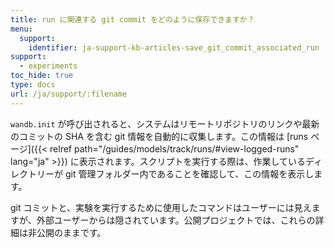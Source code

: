 ```yaml
---
title: run に関連する git commit をどのように保存できますか？
menu:
  support:
    identifier: ja-support-kb-articles-save_git_commit_associated_run
support:
  - experiments
toc_hide: true
type: docs
url: /ja/support/:filename
---
```

`wandb.init` が呼び出されると、システムはリモートリポジトリのリンクや最新のコミットの SHA を含む git 情報を自動的に収集します。この情報は [runs ページ]({{< relref path="/guides/models/track/runs/#view-logged-runs" lang="ja" >}}) に表示されます。スクリプトを実行する際は、作業しているディレクトリーが git 管理フォルダー内であることを確認して、この情報を表示します。

git コミットと、実験を実行するために使用したコマンドはユーザーには見えますが、外部ユーザーからは隠されています。公開プロジェクトでは、これらの詳細は非公開のままです。